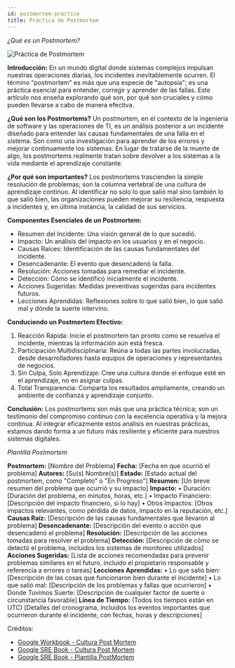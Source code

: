 ```yaml
---
id: postmortem-practice
title: Práctica de Postmortem
---
```


*¿Qué es un Postmortem?*

![Práctica de Postmortem](/img/docs/best-practices/postmortem-practice.png)

**Introducción:**
En un mundo digital donde sistemas complejos impulsan nuestras operaciones diarias, los incidentes inevitablemente ocurren. El término "postmortem" es más que una especie de "autopsia"; es una práctica esencial para entender, corregir y aprender de las fallas. Este artículo nos enseña explorando qué son, por qué son cruciales y cómo pueden llevarse a cabo de manera efectiva.

**¿Qué son los Postmortems?**
Un postmortem, en el contexto de la ingeniería de software y las operaciones de TI, es un análisis posterior a un incidente diseñado para entender las causas fundamentales de una falla en el sistema. Son como una investigación para aprender de los errores y mejorar continuamente los sistemas. En lugar de tratarse de la muerte de algo, los postmortems realmente tratan sobre devolver a los sistemas a la vida mediante el aprendizaje constante.

**¿Por qué son importantes?**
Los postmortems trascienden la simple resolución de problemas; son la columna vertebral de una cultura de aprendizaje continuo. Al identificar no solo lo que salió mal sino también lo que salió bien, las organizaciones pueden mejorar su resiliencia, respuesta a incidentes y, en última instancia, la calidad de sus servicios.

**Componentes Esenciales de un Postmortem:**
- Resumen del Incidente: Una visión general de lo que sucedió.
- Impacto: Un análisis del impacto en los usuarios y en el negocio.
- Causas Raíces: Identificación de las causas fundamentales del incidente.
- Desencadenante: El evento que desencadenó la falla.
- Resolución: Acciones tomadas para remediar el incidente.
- Detección: Cómo se identificó inicialmente el incidente.
- Acciones Sugeridas: Medidas preventivas sugeridas para incidentes futuros.
- Lecciones Aprendidas: Reflexiones sobre lo que salió bien, lo que salió mal y dónde la suerte intervino.

**Conduciendo un Postmortem Efectivo:**
1. Reacción Rápida: Inicie el postmortem tan pronto como se resuelva el incidente, mientras la información aún está fresca.
2. Participación Multidisciplinaria: Reúna a todas las partes involucradas, desde desarrolladores hasta equipos de operaciones y representantes de negocios.
3. Sin Culpa, Solo Aprendizaje: Cree una cultura donde el enfoque esté en el aprendizaje, no en asignar culpas.
4. Total Transparencia: Comparta los resultados ampliamente, creando un ambiente de confianza y aprendizaje conjunto.

**Conclusión:**
Los postmortems son más que una práctica técnica; son un testimonio del compromiso continuo con la excelencia operativa y la mejora continua. Al integrar eficazmente estos análisis en nuestras prácticas, estamos dando forma a un futuro más resiliente y eficiente para nuestros sistemas digitales.


*Plantilla Postmortem*

**Postmortem:** [Nombre del Problema]
**Fecha:** [Fecha en que ocurrió el problema]
**Autores:** [Su(s) Nombre(s)]
**Estado:** [Estado actual del postmortem, como "Completo" o "En Progreso"]
**Resumen:** [Un breve resumen del problema que ocurrió y su impacto]
**Impacto:**
    • Duración: [Duración del problema, en minutos, horas, etc.]
    • Impacto Financiero: [Descripción del impacto financiero, si lo hay]
    • Otros Impactos: [Otros impactos relevantes, como pérdida de datos, impacto en la reputación, etc.]
**Causas Raíz:** [Descripción de las causas fundamentales que llevaron al problema]
**Desencadenante:** [Descripción del evento o acción que desencadenó el problema]
**Resolución:** [Descripción de las acciones tomadas para resolver el problema]
**Detección:** [Descripción de cómo se detectó el problema, incluidos los sistemas de monitoreo utilizados]
**Acciones Sugeridas:** [Lista de acciones recomendadas para prevenir problemas similares en el futuro, incluido el propietario responsable y referencia a errores o tareas]
**Lecciones Aprendidas:**
    • Lo que salió bien: [Descripción de las cosas que funcionaron bien durante el incidente]
    • Lo que salió mal: [Descripción de los problemas y fallas que ocurrieron]
    • Donde Tuvimos Suerte: [Descripción de cualquier factor de suerte o circunstancia favorable]
**Línea de Tiempo:** (Todos los tiempos están en UTC) [Detalles del cronograma, incluidos los eventos importantes que ocurrieron durante el incidente, con fechas, horas y descripciones]


Créditos:
- [Google Workbook - Cultura Post Mortem](https://sre.google/workbook/postmortem-culture/)
- [Google SRE Book - Cultura Post Mortem](https://sre.google/sre-book/postmortem-culture/)
- [Google SRE Book - Plantilla PostMortem](https://sre.google/sre-book/example-postmortem/)